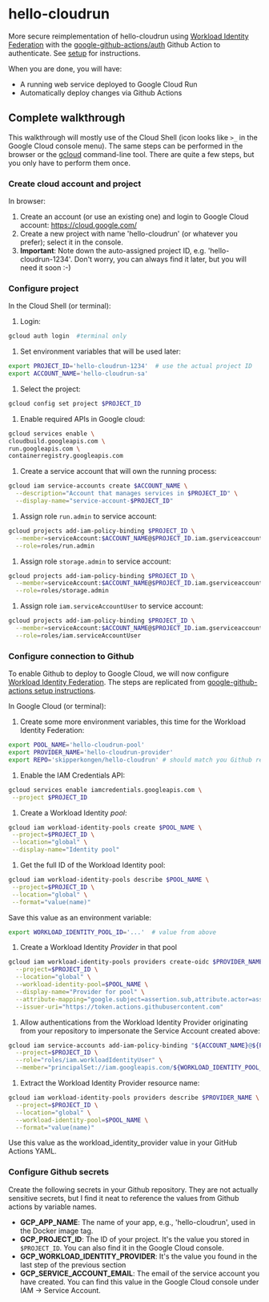 # hello-cloudrun
More secure reimplementation of hello-cloudrun using [Workload Identity Federation](https://cloud.google.com/blog/products/identity-security/enabling-keyless-authentication-from-github-actions) with the [google-github-actions/auth](https://github.com/google-github-actions/auth) Github Action to authenticate. See [setup](https://github.com/google-github-actions/auth#setup) for instructions.

When you are done, you will have:

- A running web service deployed to Google Cloud Run
- Automatically deploy changes via Github Actions

## Complete walkthrough

This walkthrough will mostly use of the Cloud Shell (icon looks like `>_` in the Google Cloud console menu). The same steps can be
performed in the browser or the [gcloud](https://cloud.google.com/sdk/docs/install) command-line tool. There are quite a few steps, but you only have to perform them once.

### Create cloud account and project

In browser:

1. Create an account (or use an existing one) and login to  Google Cloud account: https://cloud.google.com/
1. Create a new project with name 'hello-cloudrun' (or whatever you prefer); select it in the console.
1. **Important**: Note down the auto-assigned project ID, e.g. 'hello-cloudrun-1234'. Don't worry, you can always find it later, but you will need it soon :-)

### Configure project

In the Cloud Shell (or terminal):

1. Login:
```bash
gcloud auth login  #terminal only
```
1. Set environment variables that will be used later:
```bash
export PROJECT_ID='hello-cloudrun-1234'  # use the actual project ID
export ACCOUNT_NAME='hello-cloudrun-sa'
```
1. Select the project:
```bash
gcloud config set project $PROJECT_ID
```
1. Enable required APIs in Google cloud:
```bash
gcloud services enable \
cloudbuild.googleapis.com \
run.googleapis.com \
containerregistry.googleapis.com
```
1. Create a service account that will own the running process:
```bash
gcloud iam service-accounts create $ACCOUNT_NAME \
  --description="Account that manages services in $PROJECT_ID" \
  --display-name="service-account-$PROJECT_ID"
```
1. Assign role `run.admin` to service account:
```bash
gcloud projects add-iam-policy-binding $PROJECT_ID \
  --member=serviceAccount:$ACCOUNT_NAME@$PROJECT_ID.iam.gserviceaccount.com \
  --role=roles/run.admin
```
1. Assign role `storage.admin` to service account:
```bash
gcloud projects add-iam-policy-binding $PROJECT_ID \
  --member=serviceAccount:$ACCOUNT_NAME@$PROJECT_ID.iam.gserviceaccount.com \
  --role=roles/storage.admin
```
1. Assign role `iam.serviceAccountUser` to service account:
```bash
gcloud projects add-iam-policy-binding $PROJECT_ID \
  --member=serviceAccount:$ACCOUNT_NAME@$PROJECT_ID.iam.gserviceaccount.com \
  --role=roles/iam.serviceAccountUser
```

### Configure connection to Github

To enable Github to deploy to Google Cloud, we will now configure [Workload Identity Federation](https://cloud.google.com/blog/products/identity-security/enabling-keyless-authentication-from-github-actions). The steps are replicated from [google-github-actions setup instructions](https://github.com/google-github-actions/auth#setup).

In Google Cloud (or terminal):

1. Create some more environment variables, this time for the Workload Identity Federation:
```bash
export POOL_NAME='hello-cloudrun-pool'
export PROVIDER_NAME='hello-cloudrun-provider'
export REPO='skipperkongen/hello-cloudrun' # should match you Github repo
```
1. Enable the IAM Credentials API:
```bash
gcloud services enable iamcredentials.googleapis.com \
 --project $PROJECT_ID
```
1. Create a Workload Identity _pool_:
```bash
gcloud iam workload-identity-pools create $POOL_NAME \
 --project=$PROJECT_ID \
 --location="global" \
 --display-name="Identity pool"
```
1. Get the full ID of the Workload Identity pool:
```bash
gcloud iam workload-identity-pools describe $POOL_NAME \
 --project=$PROJECT_ID \
 --location="global" \
 --format="value(name)"
```
Save this value as an environment variable:
```bash
export WORKLOAD_IDENTITY_POOL_ID='...'  # value from above
```
1. Create a Workload Identity _Provider_ in that pool
```bash
gcloud iam workload-identity-pools providers create-oidc $PROVIDER_NAME \
  --project=$PROJECT_ID \
  --location="global" \
  --workload-identity-pool=$POOL_NAME \
  --display-name="Provider for pool" \
  --attribute-mapping="google.subject=assertion.sub,attribute.actor=assertion.actor,attribute.repository=assertion.repository" \
  --issuer-uri="https://token.actions.githubusercontent.com"
```
1. Allow authentications from the Workload Identity Provider originating from your repository to impersonate the Service Account created above:
```bash
gcloud iam service-accounts add-iam-policy-binding "${ACCOUNT_NAME}@${PROJECT_ID}.iam.gserviceaccount.com" \
  --project=$PROJECT_ID \
  --role="roles/iam.workloadIdentityUser" \
  --member="principalSet://iam.googleapis.com/${WORKLOAD_IDENTITY_POOL_ID}/attribute.repository/${REPO}"
```
1. Extract the Workload Identity Provider resource name:
```bash
gcloud iam workload-identity-pools providers describe $PROVIDER_NAME \
  --project=$PROJECT_ID \
  --location="global" \
  --workload-identity-pool=$POOL_NAME \
  --format="value(name)"
```
Use this value as the workload_identity_provider value in your GitHub Actions YAML.

### Configure Github secrets

Create the following secrets in your Github repository. They are not actually sensitive secrets, but I find it neat to reference the values from Github actions by variable names.
  - **GCP_APP_NAME**: The name of your app, e.g., 'hello-cloudrun', used in the Docker image tag.
  - **GCP_PROJECT_ID**: The ID of your project. It's the value you stored in `$PROJECT_ID`. You can also find it in the Google Cloud console.
  - **GCP_WORKLOAD_IDENTITY_PROVIDER**: It's the value you found in the last step of the previous section
  - **GCP_SERVICE_ACCOUNT_EMAIL**: The email of the service account you have created. You can find this value in the Google Cloud console under IAM -> Service Account.
